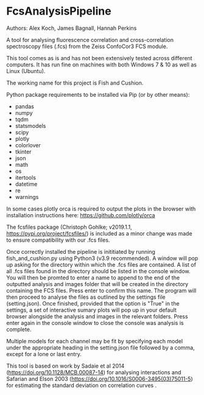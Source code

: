 # FcsAnalysisPipeline

Authors: Alex Koch, James Bagnall, Hannah Perkins

A tool for analysing fluorescence correlation and cross-correlation spectroscopy files (.fcs) from the Zeiss ConfoCor3 FCS module. 

This tool comes as is and has not been extensively tested across different computers. It has run fine on machines with both Windows 7 & 10  as well as Linux (Ubuntu).

The working name for this project is Fish and Cushion.

Python package requirements to be installed via Pip (or by other means): 
- pandas
- numpy
- tqdm
- statsmodels
- scipy
- plotly
- colorlover
- tkinter
- json
- math
- os
- itertools
- datetime
- re
- warnings

In some cases plotly orca is required to output the plots in the browser with installation instructions here: https://github.com/plotly/orca

The fcsfiles package (Christoph Gohlke; v2019.1.1, https://pypi.org/project/fcsfiles/) is included as a minor change was made to ensure compatibility with our .fcs files. 

Once correctly installed the pipeline is inititiated by running fish_and_cushion.py using Python3 (v3.9 recommended). A window will pop up asking for the directory within which the .fcs files are contained. A list of all .fcs files found in the directory should be listed in the console window. You will then be promted to enter a name to append to the end of the outputted analysis and images folder that will be created in the directory containing the FCS files. Press enter to confirm this name. The program will then proceed to analyse the files as outlined by the settings file (setting.json). Once finished, provided that the option is "True" in the settings, a set of interactive sumary plots will pop up in your default browser alongside the analysis and images in the relevant folders. Press enter again in the console window to close the console was analysis is complete. 

Multiple models for each channel may be fit by specifying each model under the appropriate heading in the setting.json file followed by a comma, except for a lone or last entry. 

This tool is based on work by Sadaie et al 2014 (https://doi.org/10.1128/MCB.00087-14) for analysing interactions and Safarian and Elson 2003 (https://doi.org/10.1016/S0006-3495(03)75011-5) for estimating the standard deviation on correlation curves .
